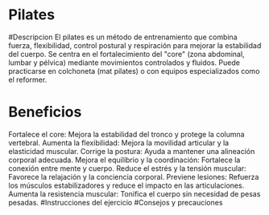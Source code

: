 # Pilates
#Descripcion
El pilates es un método de entrenamiento que combina fuerza, flexibilidad, control postural y respiración para mejorar la estabilidad del cuerpo. Se centra en el fortalecimiento del "core" (zona abdominal, lumbar y pélvica) mediante movimientos controlados y fluidos. Puede practicarse en colchoneta (mat pilates) o con equipos especializados como el reformer.
# Beneficios
Fortalece el core: Mejora la estabilidad del tronco y protege la columna vertebral.
Aumenta la flexibilidad: Mejora la movilidad articular y la elasticidad muscular.
Corrige la postura: Ayuda a mantener una alineación corporal adecuada.
Mejora el equilibrio y la coordinación: Fortalece la conexión entre mente y cuerpo.
Reduce el estrés y la tensión muscular: Favorece la relajación y la conciencia corporal.
Previene lesiones: Refuerza los músculos estabilizadores y reduce el impacto en las articulaciones.
Aumenta la resistencia muscular: Tonifica el cuerpo sin necesidad de pesas pesadas.
#Instrucciones del ejercicio
#Consejos y precauciones
